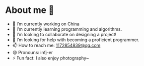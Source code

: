 # About me 👋

- 🔭 I’m currently working on China
- 🌱 I’m currently learning programming and algorithms.
- 👯 I’m looking to collaborate on designing a project!
- 🤔 I’m looking for help with becoming a proficient programmer.
- 📫 How to reach me: 1172854839@qq.com
- 😄 Pronouns: infj-er
- ⚡ Fun fact: I also enjoy photography~
